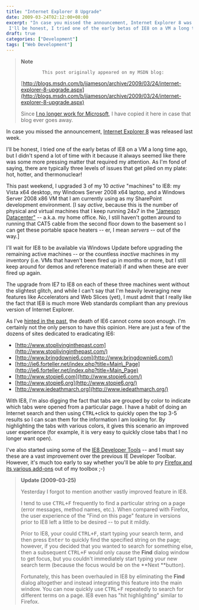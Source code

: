 ```yaml
---
title: "Internet Explorer 8 Upgrade"
date: 2009-03-24T02:12:00+08:00
excerpt: "In case you missed the announcement, Internet Explorer 8 was released last week. 
 I'll be honest, I tried one of the early betas of IE8 on a VM a long time ago, but I didn't spend a lot of time with it because it always seemed like there was some more..."
draft: true
categories: ["Development"]
tags: ["Web Development"]
---
```


> **Note**
> 
>             This post originally appeared on my MSDN blog:
> 
> [http://blogs.msdn.com/b/jjameson/archive/2009/03/24/internet-explorer-8-upgrade.aspx](http://blogs.msdn.com/b/jjameson/archive/2009/03/24/internet-explorer-8-upgrade.aspx)
> 
> Since [I no longer work for Microsoft](/blog/jjameson/2011/09/02/last-day-with-microsoft), I have copied it here in case that blog ever goes away.

In case you missed the announcement, [Internet Explorer 8](http://www.microsoft.com/windows/internet-explorer/default.aspx) was released last week.

I'll be honest, I tried one of the early betas of IE8 on a VM a long time ago, but I didn't spend a lot of time with it because it always seemed like there was some more pressing matter that required my attention. As I'm fond of saying, there are typically three levels of issues that get piled on my plate: hot, hotter, and thermonuclear!

This past weekend, I upgraded 3 of my 10 *active* "machines" to IE8: my Vista x64 desktop, my Windows Server 2008 x64 laptop, and a Windows Server 2008 x86 VM that I am currently using as my SharePoint development environment. [I say *active*, because this is the number of physical and virtual machines that I keep running 24x7 in the ["Jameson Datacenter"](/blog/jjameson/2009/09/14/the-jameson-datacenter) -- a.k.a. my home office. No, I still haven't gotten around to running that CAT5 cable from the second floor down to the basement so I can get these portable space heaters -- er, I mean *servers* -- out of the way.]

I'll wait for IE8 to be available via Windows Update before upgrading the remaining active machines -- or the countless *inactive* machines in my inventory (i.e. VMs that haven't been fired up in months or more, but I still keep around for demos and reference material) if and when these are ever fired up again.

The upgrade from IE7 to IE8 on each of these three machines went without the slightest glitch, and while I can't say that I'm heavily leveraging new features like Accelerators and Web Slices (yet), I must admit that I really like the fact that IE8 is much more Web standards compliant than any previous version of Internet Explorer.

As I've [hinted
in the past](/blog/jjameson/2008/10/20/fessing-up-about-firefox), the death of IE6 cannot come soon enough. I'm certainly not the only person to have this opinion. Here are just a few of the dozens of sites dedicated to eradicating IE6:

- [http://www.stoplivinginthepast.com](http://www.stoplivinginthepast.com/)
- [http://www.bringdownie6.com](http://www.bringdownie6.com/)
- [http://ie6.forteller.net/index.php?title=Main\_Page](http://ie6.forteller.net/index.php?title=Main_Page)
- [http://www.stopie6.com](http://www.stopie6.com/)
- [http://www.stopie6.org](http://www.stopie6.org/)
- [http://www.iedeathmarch.org](http://www.iedeathmarch.org/)

With IE8, I'm also digging the fact that tabs are grouped by color to indicate which tabs were opened from a particular page. I have a habit of doing an Internet search and then using <kbd>CTRL+</kbd>click to quickly open the top 3-5 results so I can scan them for the information I am looking for. By highlighting the tabs with various colors, it gives this scenario an improved user experience (for example, it is very easy to quickly close tabs that I no longer want open).

I've also started using some of the [IE8 Developer Tools](http://msdn.microsoft.com/en-us/library/dd565628%28VS.85%29.aspx) -- and I must say these are a vast improvement over the previous IE Developer Toolbar. However, it's much too early to say whether you'll be able to pry [Firefox and its various add-ons](/blog/jjameson/2008/10/20/fessing-up-about-firefox) out of my toolbox ;-)

> **Update (2009-03-25)**
> 
> Yesterday I forgot to mention another vastly improved feature in IE8.
> 
> I tend to use <kbd>CTRL+F</kbd> frequently to find a particular string on a page (error messages, method names, etc.). When compared with Firefox, the user experience of the "Find on this page" feature in versions prior to IE8 left a little to be desired -- to put it mildly.
> 
> Prior to IE8, your could <kbd>CTRL+F</kbd>, start typing your search term, and then press <kbd>Enter</kbd> to quickly find the specified string on the page; however, if you decided that you wanted to search for something else, then a subsequent <kbd>                    CTRL+F</kbd> would only cause the **Find** dialog window to get focus, but you couldn't immediately start typing your new search term (because the focus would be on the **Next **button).
> 
> Fortunately, this has been overhauled in IE8 by eliminating the **Find** dialog altogether and instead integrating this feature into the main window. You can now quickly use <kbd>CTRL+F</kbd> repeatedly to search for different terms on a page. IE8 even has "hit highlighting" similar to Firefox.

